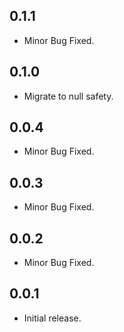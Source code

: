 ## 0.1.1

* Minor Bug Fixed.

## 0.1.0

* Migrate to null safety.

## 0.0.4

* Minor Bug Fixed.

## 0.0.3

* Minor Bug Fixed.

## 0.0.2

* Minor Bug Fixed.

## 0.0.1

* Initial release.
